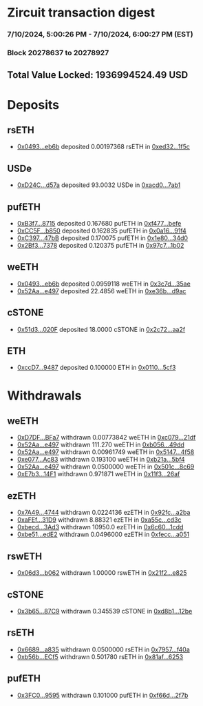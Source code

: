 # Zircuit transaction digest
### 7/10/2024, 5:00:26 PM - 7/10/2024, 6:00:27 PM (EST)
### Block 20278637 to 20278927

## Total Value Locked: 1936994524.49 USD

# Deposits
## rsETH
- [0x0493...eb6b](https://etherscan.io/address/0x0493198EA68A883aCa3344d1E7677813ffADeb6b) deposited 0.00197368 rsETH in [0xed32...1f5c](https://etherscan.io/tx/0x0493198EA68A883aCa3344d1E7677813ffADeb6b)
## USDe
- [0xD24C...d57a](https://etherscan.io/address/0xD24Cfe2d0fa81369ca6291c28ac5426e16B6d57a) deposited 93.0032 USDe in [0xacd0...7ab1](https://etherscan.io/tx/0xD24Cfe2d0fa81369ca6291c28ac5426e16B6d57a)
## pufETH
- [0xB3f7...8715](https://etherscan.io/address/0xB3f7f9317883d975c2bc9b93A2FD2bf76eb68715) deposited 0.167680 pufETH in [0xf477...befe](https://etherscan.io/tx/0xB3f7f9317883d975c2bc9b93A2FD2bf76eb68715)
- [0xCC5F...b850](https://etherscan.io/address/0xCC5F46C36d3495eec8b350f61cAa006Ef371b850) deposited 0.162835 pufETH in [0x0a16...91f4](https://etherscan.io/tx/0xCC5F46C36d3495eec8b350f61cAa006Ef371b850)
- [0xC397...47bB](https://etherscan.io/address/0xC397E5326B1d927e339728d969BEB282460A47bB) deposited 0.170075 pufETH in [0x1e80...34d0](https://etherscan.io/tx/0xC397E5326B1d927e339728d969BEB282460A47bB)
- [0x2Bf3...7378](https://etherscan.io/address/0x2Bf3e613a6e1D19195B20AD76b4E1977cF4B7378) deposited 0.120375 pufETH in [0x97c7...1b02](https://etherscan.io/tx/0x2Bf3e613a6e1D19195B20AD76b4E1977cF4B7378)
## weETH
- [0x0493...eb6b](https://etherscan.io/address/0x0493198EA68A883aCa3344d1E7677813ffADeb6b) deposited 0.0959118 weETH in [0x3c7d...35ae](https://etherscan.io/tx/0x0493198EA68A883aCa3344d1E7677813ffADeb6b)
- [0x52Aa...e497](https://etherscan.io/address/0x52Aa899454998Be5b000Ad077a46Bbe360F4e497) deposited 22.4856 weETH in [0xe36b...d9ac](https://etherscan.io/tx/0x52Aa899454998Be5b000Ad077a46Bbe360F4e497)
## cSTONE
- [0x51d3...020F](https://etherscan.io/address/0x51d34D5B79c4B27763ee4B891039Cf602F8a020F) deposited 18.0000 cSTONE in [0x2c72...aa2f](https://etherscan.io/tx/0x51d34D5B79c4B27763ee4B891039Cf602F8a020F)
## ETH
- [0xccD7...9487](https://etherscan.io/address/0xccD724B9af92A3A389150334556330EfD3f59487) deposited 0.100000 ETH in [0x0110...5cf3](https://etherscan.io/tx/0xccD724B9af92A3A389150334556330EfD3f59487)
# Withdrawals
## weETH
- [0xD7DF...BFa7](https://etherscan.io/address/0xD7DF7E085214743530afF339aFC420c7c720BFa7) withdrawn 0.00773842 weETH in [0xc079...21df](https://etherscan.io/tx/0xD7DF7E085214743530afF339aFC420c7c720BFa7)
- [0x52Aa...e497](https://etherscan.io/address/0x52Aa899454998Be5b000Ad077a46Bbe360F4e497) withdrawn 111.270 weETH in [0xb056...49dd](https://etherscan.io/tx/0x52Aa899454998Be5b000Ad077a46Bbe360F4e497)
- [0x52Aa...e497](https://etherscan.io/address/0x52Aa899454998Be5b000Ad077a46Bbe360F4e497) withdrawn 0.00961749 weETH in [0x5147...4f58](https://etherscan.io/tx/0x52Aa899454998Be5b000Ad077a46Bbe360F4e497)
- [0xe077...Ac83](https://etherscan.io/address/0xe077C62d7F7F61320Cc64611aE5A651A0Bc7Ac83) withdrawn 0.193100 weETH in [0xb21a...5bf4](https://etherscan.io/tx/0xe077C62d7F7F61320Cc64611aE5A651A0Bc7Ac83)
- [0x52Aa...e497](https://etherscan.io/address/0x52Aa899454998Be5b000Ad077a46Bbe360F4e497) withdrawn 0.0500000 weETH in [0x501c...8c69](https://etherscan.io/tx/0x52Aa899454998Be5b000Ad077a46Bbe360F4e497)
- [0xE7b3...14F1](https://etherscan.io/address/0xE7b30231b11F85FC071e98a1eA4eB952C9Cc14F1) withdrawn 0.971871 weETH in [0x11f3...26af](https://etherscan.io/tx/0xE7b30231b11F85FC071e98a1eA4eB952C9Cc14F1)
## ezETH
- [0x7A49...4744](https://etherscan.io/address/0x7A493Be5c2ce014cD049Bf178a1ac0Db1B434744) withdrawn 0.0224136 ezETH in [0x92fc...a2ba](https://etherscan.io/tx/0x7A493Be5c2ce014cD049Bf178a1ac0Db1B434744)
- [0xaFEf...31D9](https://etherscan.io/address/0xaFEf3CC76228a6609Db9a547fDbD1e07463C31D9) withdrawn 8.88321 ezETH in [0xa55c...cd3c](https://etherscan.io/tx/0xaFEf3CC76228a6609Db9a547fDbD1e07463C31D9)
- [0xbecd...3Ad3](https://etherscan.io/address/0xbecd67861bf48D3760cC8CBc24550381024D3Ad3) withdrawn 10950.0 ezETH in [0x6c60...1cdd](https://etherscan.io/tx/0xbecd67861bf48D3760cC8CBc24550381024D3Ad3)
- [0xbe51...edE2](https://etherscan.io/address/0xbe51108CfECB42b1832A635aE39796D68576edE2) withdrawn 0.0496000 ezETH in [0xfecc...a051](https://etherscan.io/tx/0xbe51108CfECB42b1832A635aE39796D68576edE2)
## rswETH
- [0x06d3...b062](https://etherscan.io/address/0x06d3Fc21D3e0fF9aD152826aC6Fb655e3757b062) withdrawn 1.00000 rswETH in [0x21f2...e825](https://etherscan.io/tx/0x06d3Fc21D3e0fF9aD152826aC6Fb655e3757b062)
## cSTONE
- [0x3b65...87C9](https://etherscan.io/address/0x3b6514326eD0362566E241210D43a90edb6287C9) withdrawn 0.345539 cSTONE in [0xd8b1...12be](https://etherscan.io/tx/0x3b6514326eD0362566E241210D43a90edb6287C9)
## rsETH
- [0x6689...a835](https://etherscan.io/address/0x6689f781B3Dad5b2602a924014D4245993aba835) withdrawn 0.0500000 rsETH in [0x7957...f40a](https://etherscan.io/tx/0x6689f781B3Dad5b2602a924014D4245993aba835)
- [0xb56b...ECf5](https://etherscan.io/address/0xb56bE553c991d1D120a2585bdAdE45CF0086ECf5) withdrawn 0.501780 rsETH in [0x81af...6253](https://etherscan.io/tx/0xb56bE553c991d1D120a2585bdAdE45CF0086ECf5)
## pufETH
- [0x3FC0...9595](https://etherscan.io/address/0x3FC0C05cd7EB012D80084e53B134fA008A319595) withdrawn 0.101000 pufETH in [0xf66d...2f7b](https://etherscan.io/tx/0x3FC0C05cd7EB012D80084e53B134fA008A319595)
